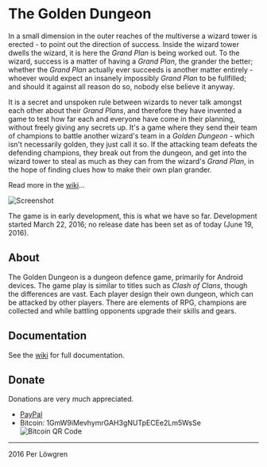 
# The Golden Dungeon

In a small dimension in the outer reaches of the multiverse a wizard tower
is erected - to point out the direction of success. Inside the wizard tower
dwells the wizard, it is here the *Grand Plan* is being worked out. To the
wizard, success is a matter of having a *Grand Plan*, the grander the
better; whether the *Grand Plan* actually ever succeeds is another matter
entirely - whoever would expect an insanely impossibly *Grand Plan* to be
fullfilled; and should it against all reason do so, nobody else believe it
anyway.

It is a secret and unspoken rule between wizards to never talk amongst each
other about their *Grand Plans*, and therefore they have invented a game to test
how far each and everyone have come in their planning, without freely giving
any secrets up. It's a game where they send their team of champions to battle
another wizard's team in a *Golden Dungeon* - which isn't necessarily golden,
they just call it so. If the attacking team defeats the defending champions,
they break out from the dungeon, and get into the wizard tower to steal as
much as they can from the wizard's *Grand Plan*, in the hope of finding clues
how to make their own plan grander.

Read more in the [wiki](https://bitbucket.org/spirangle-studio/golden-dungeon/wiki/Home)...

![Screenshot](https://bitbucket.org/spirangle-studio/golden-dungeon/wiki/screenshot-2.png "Screenshot")

The game is in early development, this is what we have so far. Development started
March 22, 2016; no release date has been set as of today (June 19, 2016).


## About

The Golden Dungeon is a dungeon defence game, primarily for Android devices. The
game play is similar to titles such as *Clash of Clans*, though the differences are
vast. Each player design their own dungeon, which can be attacked by other players.
There are elements of RPG, champions are collected and while battling opponents
upgrade their skills and gears.


## Documentation

See the [wiki](https://bitbucket.org/spirangle-studio/golden-dungeon/wiki/Home) for full documentation.


## Donate

Donations are very much appreciated.

* [PayPal](https://paypal.me/perlowgren)
* Bitcoin: 1GmW9iMevhymrGAH3gNUTpECEe2Lm5WsSe  
  ![Bitcoin QR Code](https://bitbucket.org/spirangle-studio/golden-dungeon/wiki/bitcoin-qr.png "Bitcoin QR Code")


----

2016 Per Löwgren


